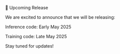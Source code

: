 📅 Upcoming Release

We are excited to announce that we will be releasing:

Inference code: Early May 2025

Training code: Late May 2025

Stay tuned for updates!
